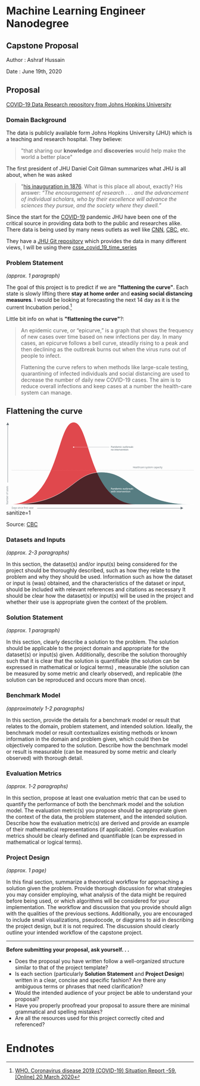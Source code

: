 # Machine Learning Engineer Nanodegree
## Capstone Proposal
Author
: Ashraf Hussain

Date 
: June 19th, 2020


## Proposal
[COVID-19 Data Research repository from Johns Hopkins University](https://github.com/CSSEGISandData/COVID-19/tree/master/csse_covid_19_data/csse_covid_19_time_series)

### Domain Background
The data is publicly available form  Johns Hopkins University (JHU) which is a teaching and research hospital. They believe: 
> "that sharing our **knowledge** and **discoveries** would help make the world a better place"  

The first president of JHU Daniel Coit Gilman summarizes what JHU is all about, when he was asked 
>"[his inauguration in 1876](https://www.jhu.edu/about/history/gilman-address/). What is this place all about, exactly? His answer: 
>_“The encouragement of research . . . and the advancement of individual scholars, who by their excellence will advance the sciences they pursue, and the society where they dwell.”_

Since the start for the [COVID-19]([https://en.wikipedia.org/wiki/Coronavirus_disease_2019](https://en.wikipedia.org/wiki/Coronavirus_disease_2019)) pandemic JHU have been one of the critical source in providing data both to the public and researches alike. There data is being used by many news outlets as well like [CNN]([https://www.cnn.com/interactive/2020/health/coronavirus-us-maps-and-cases/](https://www.cnn.com/interactive/2020/health/coronavirus-us-maps-and-cases/)), [CBC]([https://newsinteractives.cbc.ca/coronavirustracker/](https://newsinteractives.cbc.ca/coronavirustracker/)), etc.

They have a [JHU Git repository](git@github.com:CSSEGISandData/COVID-19.git) which provides the data in many different views, I will be using there [csse_covid_19_time_series](https://github.com/CSSEGISandData/COVID-19/tree/master/csse_covid_19_data/csse_covid_19_time_series "csse_covid_19_time_series") 

### Problem Statement
_(approx. 1 paragraph)_

The goal of this project is to predict if we are **"flattening the curve"**. Each state is slowly lifting there **stay at home order** and **easing social distancing measures**. I would be looking at forecasting the next 14 day as it is the current Incubation period.[^1]  

Little bit info on what is **"flattening the curve"**?:
>An epidemic curve, or “epicurve,” is a graph that shows the frequency of new cases over time based on new infections per day. In many cases, an epicurve follows a bell curve, steadily rising to a peak and then declining as the outbreak burns out when the virus runs out of people to infect.
>
>Flattening the curve refers to when methods like large-scale testing, quarantining of infected individuals and social distancing are used to decrease the number of daily new COVID-19 cases. The aim is to reduce overall infections and keep cases at a number the health-care system can manage.

## Flattening the curve
<svg xmlns="http://www.w3.org/2000/svg" viewBox="0 0 1280 594" role="img" aria-label="Graphic showing a steep curve in number of cases without intervention and a flatter curve with intervention">
  <defs>
    <style>
      .cls-1,.cls-7{isolation:isolate}.cls-7{font-size:16px;font-family:OpenSans-Regular,Open Sans}.cls-8{fill:#677279}.cls-7{fill:#677279}.cls-9{fill:#fff;stroke:none;}.cls-10{fill:#667279;stroke:none;}
    </style>
  </defs>
  <g class="cls-1">
    <g id="Layer_1" data-name="Layer 1">
      <g id="capacity">
        <path id="over" d="M460 0c118.88 0 93 560 439 560H21C362.67 560 341.12 0 460 0z" fill-rule="evenodd" fill="#e0484d"></path>
      </g>
      <g id="capacity-2" data-name="capacity">
        <path id="under" d="M650.08 339.77C863.66 339.77 865.06 560 1280 560H21c432.28 0 415.5-220.23 629.08-220.23z" style="mix-blend-mode:multiply" fill="#577d82" fill-rule="evenodd"></path>
        <path id="stroke" d="M650.5 339.77C864.08 339.77 865.06 560 1280 560H21c432.28 0 415.92-220.23 629.5-220.23z" stroke-width="2" stroke-miterlimit="10" stroke="#fff" fill="none"></path>
      </g>
      <g id="threshold">
        <text id="label" transform="translate(864 313.03)" class="cls-7" style="isolation:isolate" fill="#677279" font-size="16" font-family="OpenSans-Regular,Open Sans">
          Healthcare system capacity
        </text>
        <path id="threshold-line" style="mix-blend-mode:luminosity" stroke="#979797" stroke-dasharray="3 2" fill="none" d="M37 326.13h1243"></path>
      </g>
      <text id="label-2" data-name="label" class="cls-7" transform="matrix(0 -1 1 0 13.71 560)">
        Number of cases
      </text>
      <path id="arrow-up" class="cls-8" d="M1208.4 585l-18 9v-8H211v-2h979.4v-8z" fill="#677279"></path>
      <path id="arrow-up-2" data-name="arrow-up" class="cls-8" d="M10 0l9 18h-8v392H9V18H1z" fill="#677279"></path>
      <text id="label-3" data-name="label" class="cls-7" transform="translate(37 589.69)">
        Days since first case
      </text>
      <g class="cls-1">
        <path class="cls-9" d="M723.07 450.08a3.32 3.32 0 01-1.17 2.74 5.15 5.15 0 01-3.34 1h-1.18v4.27h-1.87v-11.46h3.29a5 5 0 013.2.87 3.14 3.14 0 011.07 2.58zm-5.69 2.13h1a3.58 3.58 0 002.11-.5 1.86 1.86 0 00.67-1.57 1.8 1.8 0 00-.6-1.47 3 3 0 00-1.88-.48h-1.29zM730.56 458.05l-.36-1.2h-.07a3.53 3.53 0 01-1.25 1.07 4 4 0 01-1.63.29 2.75 2.75 0 01-2-.69 2.61 2.61 0 01-.71-1.95 2.27 2.27 0 011-2 5.72 5.72 0 013-.75h1.49v-.46a1.72 1.72 0 00-.38-1.24 1.56 1.56 0 00-1.2-.41 4.11 4.11 0 00-1.27.19 11.11 11.11 0 00-1.18.46l-.59-1.31a6.7 6.7 0 011.54-.56 7.55 7.55 0 011.58-.19 3.74 3.74 0 012.47.7 2.85 2.85 0 01.84 2.26v5.82zm-2.73-1.25a2.26 2.26 0 001.6-.56 2 2 0 00.61-1.57v-.75l-1.11.05a3.92 3.92 0 00-1.89.43 1.34 1.34 0 00-.59 1.19 1.15 1.15 0 00.35.89 1.48 1.48 0 001.03.32zM742 458.05h-1.8v-5.31a2.33 2.33 0 00-.41-1.5 1.57 1.57 0 00-1.27-.49 2 2 0 00-1.71.69 3.79 3.79 0 00-.54 2.3v4.31h-1.83v-8.64h1.44l.25 1.13h.1a2.53 2.53 0 011.11-1 3.63 3.63 0 011.59-.34q3.11 0 3.11 3.17zM747.51 458.21A3 3 0 01745 457a5.28 5.28 0 01-.9-3.29 5.2 5.2 0 01.92-3.3 3 3 0 012.54-1.19 3 3 0 012.59 1.26h.1a11 11 0 01-.14-1.47v-3.15h1.85v12.16h-1.46l-.32-1.13h-.09a2.93 2.93 0 01-2.58 1.32zm.49-1.49a2 2 0 001.65-.64 3.35 3.35 0 00.53-2.06v-.26a3.9 3.9 0 00-.53-2.32 2 2 0 00-1.67-.69 1.68 1.68 0 00-1.49.79 4 4 0 00-.52 2.24 3.94 3.94 0 00.51 2.19 1.71 1.71 0 001.52.75zM758.34 458.21a4.21 4.21 0 01-3.16-1.18 4.48 4.48 0 01-1.13-3.24 4.92 4.92 0 011.05-3.33 3.66 3.66 0 012.9-1.21 3.56 3.56 0 012.7 1 4 4 0 011 2.86v1h-5.76a2.81 2.81 0 00.68 1.94 2.35 2.35 0 001.8.67 7.15 7.15 0 001.43-.14 8.2 8.2 0 001.42-.48v1.49a6 6 0 01-1.36.45 8.25 8.25 0 01-1.57.17zm-.34-7.57a1.84 1.84 0 00-1.4.56 2.67 2.67 0 00-.63 1.61h3.92a2.41 2.41 0 00-.51-1.62 1.81 1.81 0 00-1.38-.55zM771.06 458.05h-1.84v-5.33a2.42 2.42 0 00-.38-1.48 1.4 1.4 0 00-1.17-.49 1.79 1.79 0 00-1.56.69 4.07 4.07 0 00-.49 2.3v4.31h-1.84v-8.64h1.44l.26 1.13h.09a2.4 2.4 0 011-1 3.32 3.32 0 011.51-.34 2.63 2.63 0 012.64 1.36h.12a2.67 2.67 0 011.08-1 3.42 3.42 0 011.59-.36 2.9 2.9 0 012.26.78 3.48 3.48 0 01.71 2.39V458h-1.84v-5.33a2.42 2.42 0 00-.38-1.48 1.41 1.41 0 00-1.18-.49 1.8 1.8 0 00-1.56.67 3.46 3.46 0 00-.5 2.05zM779 447.12a.93.93 0 011-1 1 1 0 01.75.26 1 1 0 01.27.76.93.93 0 01-1 1 1 1 0 01-.77-.27 1 1 0 01-.25-.75zm1.94 10.93h-1.83v-8.64h1.83zM787 458.21a3.81 3.81 0 01-3-1.15 4.77 4.77 0 01-1-3.28 4.84 4.84 0 011.07-3.36 4 4 0 013.08-1.17 5.76 5.76 0 012.46.51l-.55 1.48a5.45 5.45 0 00-1.92-.46c-1.5 0-2.25 1-2.25 3a3.55 3.55 0 00.56 2.18 1.93 1.93 0 001.64.73 4.65 4.65 0 002.32-.61v1.61a3.64 3.64 0 01-1 .41 6.53 6.53 0 01-1.41.11zM803.28 453.71a4.75 4.75 0 01-1.08 3.29 3.92 3.92 0 01-3 1.19 4.18 4.18 0 01-2.14-.55 3.63 3.63 0 01-1.43-1.57 5.41 5.41 0 01-.5-2.38 4.68 4.68 0 011.08-3.28 3.93 3.93 0 013-1.18 3.79 3.79 0 013 1.21 4.65 4.65 0 011.07 3.27zm-6.29 0c0 2 .74 3 2.21 3s2.19-1 2.19-3-.73-3-2.2-3a1.9 1.9 0 00-1.68.77 3.94 3.94 0 00-.51 2.23zM811.48 458.05l-.25-1.13h-.1a2.58 2.58 0 01-1.09.94 3.63 3.63 0 01-1.61.35 3.15 3.15 0 01-2.34-.79 3.21 3.21 0 01-.78-2.36v-5.65h1.85v5.33a2.29 2.29 0 00.41 1.48 1.53 1.53 0 001.27.5 2 2 0 001.7-.69 3.75 3.75 0 00.55-2.32v-4.3h1.84v8.64zM818.77 456.72a4.51 4.51 0 001.34-.21v1.38a3.6 3.6 0 01-.79.23 6.39 6.39 0 01-1 .09c-1.74 0-2.61-.92-2.61-2.75v-4.66h-1.18v-.8l1.26-.68.63-1.82h1.13v1.92H820v1.39h-2.46v4.62a1.29 1.29 0 00.33 1 1.21 1.21 0 00.9.29zM826.25 449.25a3 3 0 012.52 1.17 6.47 6.47 0 010 6.6 3.33 3.33 0 01-5.09 0h-.12l-.34 1h-1.37v-12.13h1.83v4.69h.08a2.91 2.91 0 012.49-1.33zm-.48 1.5a1.86 1.86 0 00-1.59.65 3.79 3.79 0 00-.51 2.19v.12a4.09 4.09 0 00.5 2.29 1.86 1.86 0 001.63.71 1.66 1.66 0 001.49-.78 4.14 4.14 0 00.5-2.23c0-1.97-.67-2.95-2.02-2.95zM836.19 449.25a4.51 4.51 0 01.91.08l-.18 1.71a3.59 3.59 0 00-.81-.09 2.37 2.37 0 00-1.79.72 2.61 2.61 0 00-.68 1.86v4.52h-1.84v-8.64h1.44l.24 1.52h.1a3.38 3.38 0 011.12-1.22 2.62 2.62 0 011.49-.46zM842.48 458.21a4.21 4.21 0 01-3.16-1.18 4.48 4.48 0 01-1.13-3.24 4.92 4.92 0 011-3.33 3.68 3.68 0 012.9-1.21 3.56 3.56 0 012.7 1 4 4 0 011 2.86v1h-5.76a2.81 2.81 0 00.68 1.94 2.35 2.35 0 001.8.67 7.15 7.15 0 001.43-.14 8.2 8.2 0 001.42-.48v1.49a6 6 0 01-1.36.45 8.18 8.18 0 01-1.52.17zm-.34-7.57a1.84 1.84 0 00-1.4.56 2.67 2.67 0 00-.63 1.61H844a2.41 2.41 0 00-.51-1.62 1.81 1.81 0 00-1.35-.55zM853.33 458.05l-.37-1.2h-.06a3.64 3.64 0 01-1.26 1.07 4 4 0 01-1.62.29 2.74 2.74 0 01-2-.69 2.57 2.57 0 01-.72-1.95 2.27 2.27 0 011-2 5.76 5.76 0 013-.75h1.49v-.46a1.72 1.72 0 00-.39-1.24 1.53 1.53 0 00-1.2-.41 4.16 4.16 0 00-1.27.19 10.17 10.17 0 00-1.17.46l-.56-1.36a6.61 6.61 0 011.53-.56 7.63 7.63 0 011.58-.19 3.74 3.74 0 012.49.72 2.81 2.81 0 01.84 2.26v5.82zm-2.74-1.25a2.29 2.29 0 001.61-.56 2 2 0 00.6-1.57v-.75l-1.1.05a3.86 3.86 0 00-1.89.43 1.34 1.34 0 00-.59 1.19 1.15 1.15 0 00.34.89 1.49 1.49 0 001.03.32zM859 453.49l1-1.3 2.6-2.78h2.12l-3.47 3.71 3.69 4.93h-2.14l-2.8-3.79-1 .83v3h-1.8v-12.2h1.8v5.93l-.09 1.67zM866.08 450.4a1 1 0 011.15-1.18 1.18 1.18 0 01.88.31 1.45 1.45 0 010 1.75 1.11 1.11 0 01-.87.32 1.07 1.07 0 01-.85-.32 1.22 1.22 0 01-.31-.88zm0 6.67a1.18 1.18 0 01.3-.87 1.1 1.1 0 01.85-.31 1.15 1.15 0 01.87.32 1.2 1.2 0 01.3.86 1.24 1.24 0 01-.3.88 1.12 1.12 0 01-.87.33 1.1 1.1 0 01-.85-.32 1.26 1.26 0 01-.3-.89zM722.4 477.25l-1.12-4c-.13-.43-.38-1.42-.73-3h-.07c-.31 1.41-.55 2.4-.72 3l-1.15 4h-2l-2.42-8.64H716l1.1 4.26c.25 1.05.43 1.95.53 2.7h.05c0-.38.13-.82.24-1.31s.2-.86.28-1.1l1.31-4.55h2l1.28 4.55c.08.25.17.64.29 1.17a8.41 8.41 0 01.21 1.22h.06a23.67 23.67 0 01.55-2.68l1.11-4.26h1.85l-2.44 8.64zM728.27 466.32a1 1 0 01.27-.76 1 1 0 01.77-.26.93.93 0 011 1 1 1 0 01-.27.74 1 1 0 01-.76.27 1 1 0 01-.77-.27 1 1 0 01-.24-.72zm2 10.93h-1.84v-8.64h1.84zM736.06 475.92a4.52 4.52 0 001.35-.21v1.38a3.77 3.77 0 01-.79.23 5.39 5.39 0 01-1 .09c-1.73 0-2.6-.92-2.6-2.75V470h-1.18v-.81l1.26-.68.63-1.82h1.13v1.92h2.46V470h-2.46v4.62a1.29 1.29 0 00.33 1 1.17 1.17 0 00.87.3zM746.73 477.25h-1.84v-5.31a2.34 2.34 0 00-.4-1.5 1.59 1.59 0 00-1.28-.49 2 2 0 00-1.7.69A3.84 3.84 0 00741 473v4.29h-1.84v-12.2H741v3.09a14.92 14.92 0 01-.09 1.58h.09a2.57 2.57 0 011-1 3.31 3.31 0 011.55-.35c2.1 0 3.14 1.06 3.14 3.17zM753.34 466.32a.93.93 0 011-1 1 1 0 01.75.26 1 1 0 01.27.76.93.93 0 01-1 1 1 1 0 01-.77-.27 1 1 0 01-.25-.75zm1.94 10.93h-1.83v-8.64h1.83zM765.51 477.25h-1.85v-5.31a2.34 2.34 0 00-.4-1.5A1.58 1.58 0 00762 470a2 2 0 00-1.7.69 3.79 3.79 0 00-.54 2.3v4.31h-1.83v-8.64h1.43l.26 1.13h.1a2.56 2.56 0 011.1-.95 3.67 3.67 0 011.6-.34q3.11 0 3.11 3.17zM771.28 475.92a4.41 4.41 0 001.34-.21v1.38a3.49 3.49 0 01-.78.23 5.39 5.39 0 01-1 .09c-1.74 0-2.61-.92-2.61-2.75V470h-1.18v-.81l1.27-.68.63-1.82h1.13v1.92h2.46V470h-2.46v4.62a1.29 1.29 0 00.33 1 1.17 1.17 0 00.87.3zM778.12 477.41a4.2 4.2 0 01-3.15-1.18 4.44 4.44 0 01-1.13-3.24 4.92 4.92 0 011-3.33 3.66 3.66 0 012.9-1.21 3.56 3.56 0 012.7 1 4 4 0 011 2.86v1h-5.75a2.81 2.81 0 00.68 1.94 2.34 2.34 0 001.8.67 7.15 7.15 0 001.43-.14 7.84 7.84 0 001.41-.48v1.49a5.79 5.79 0 01-1.35.45 8.29 8.29 0 01-1.54.17zm-.33-7.57a1.84 1.84 0 00-1.4.56 2.67 2.67 0 00-.63 1.61h3.92a2.37 2.37 0 00-.52-1.62 1.78 1.78 0 00-1.37-.55zM788 468.45a4.62 4.62 0 01.92.08l-.18 1.71a3.59 3.59 0 00-.81-.09 2.36 2.36 0 00-1.79.72 2.57 2.57 0 00-.68 1.86v4.52h-1.84v-8.64H785l.24 1.52h.09a3.47 3.47 0 011.12-1.22 2.64 2.64 0 011.55-.46zM792.44 477.25l-3.28-8.64h1.93l1.76 5a10.11 10.11 0 01.55 2.05h.06a13.85 13.85 0 01.55-2.05l1.76-5h2l-3.3 8.64zM802.8 477.41a4.2 4.2 0 01-3.15-1.18 4.44 4.44 0 01-1.13-3.24 4.92 4.92 0 011.05-3.33 3.66 3.66 0 012.9-1.21 3.56 3.56 0 012.7 1 4 4 0 011 2.86v1h-5.75a2.81 2.81 0 00.68 1.94 2.34 2.34 0 001.8.67 7.15 7.15 0 001.43-.14 7.84 7.84 0 001.41-.48v1.49a5.79 5.79 0 01-1.35.45 8.29 8.29 0 01-1.59.17zm-.33-7.57a1.84 1.84 0 00-1.4.56 2.55 2.55 0 00-.63 1.61h3.92a2.37 2.37 0 00-.52-1.62 1.78 1.78 0 00-1.37-.55zM815.85 477.25H814v-5.31a2.4 2.4 0 00-.4-1.5 1.59 1.59 0 00-1.28-.49 2 2 0 00-1.71.69 3.87 3.87 0 00-.53 2.3v4.31h-1.84v-8.64h1.44l.26 1.13h.06a2.53 2.53 0 011.11-.95 3.63 3.63 0 011.59-.34c2.08 0 3.11 1.06 3.11 3.17zM821.62 475.92a4.52 4.52 0 001.35-.21v1.38a3.6 3.6 0 01-.79.23 5.36 5.36 0 01-1 .09c-1.74 0-2.61-.92-2.61-2.75V470h-1.17v-.81l1.26-.68.63-1.82h1.13v1.92h2.46V470h-2.46v4.62a1.29 1.29 0 00.33 1 1.2 1.2 0 00.87.3zM824.59 466.32a1 1 0 112.06 0 1 1 0 01-.27.74 1.2 1.2 0 01-1.52 0 1 1 0 01-.27-.74zm1.94 10.93h-1.83v-8.64h1.83zM836.82 472.91a4.7 4.7 0 01-1.09 3.31 3.89 3.89 0 01-3 1.19 4.18 4.18 0 01-2.14-.55 3.63 3.63 0 01-1.43-1.57 5.41 5.41 0 01-.5-2.38 4.68 4.68 0 011.08-3.28 3.93 3.93 0 013-1.18 3.79 3.79 0 013 1.21 4.65 4.65 0 011.08 3.25zm-6.29 0c0 2 .74 3 2.21 3s2.19-1 2.19-3-.73-3-2.2-3a1.9 1.9 0 00-1.68.77 3.85 3.85 0 00-.52 2.23zM846.53 477.25h-1.84v-5.31a2.4 2.4 0 00-.4-1.5A1.59 1.59 0 00843 470a2 2 0 00-1.71.69 3.87 3.87 0 00-.53 2.3v4.31h-1.84v-8.64h1.44l.25 1.13h.1a2.53 2.53 0 011.11-.95 3.63 3.63 0 011.59-.34c2.08 0 3.11 1.06 3.11 3.17z"></path>
      </g>
      <g class="cls-1">
        <path class="cls-10" d="M723.07 164.65a3.32 3.32 0 01-1.17 2.74 5.15 5.15 0 01-3.34 1h-1.18v4.28h-1.87V161.2h3.29a5 5 0 013.2.87 3.14 3.14 0 011.07 2.58zm-5.69 2.12h1a3.51 3.51 0 002.11-.5 1.83 1.83 0 00.67-1.56 1.78 1.78 0 00-.6-1.47 3 3 0 00-1.88-.48h-1.29zM730.56 172.62l-.36-1.21h-.07a3.47 3.47 0 01-1.25 1.08 4 4 0 01-1.63.28 2.79 2.79 0 01-2-.68 2.61 2.61 0 01-.71-2 2.3 2.3 0 011-2 5.83 5.83 0 013-.74h1.49v-.46a1.72 1.72 0 00-.38-1.24 1.56 1.56 0 00-1.2-.41 4.11 4.11 0 00-1.27.19 11.11 11.11 0 00-1.18.46l-.59-1.31A6.7 6.7 0 01727 164a6.94 6.94 0 011.58-.19 3.74 3.74 0 012.49.72 2.85 2.85 0 01.84 2.26v5.82zm-2.73-1.25a2.26 2.26 0 001.6-.56 2 2 0 00.61-1.57v-.75h-1.11a3.81 3.81 0 00-1.93.51 1.33 1.33 0 00-.59 1.19 1.15 1.15 0 00.35.89 1.48 1.48 0 001.07.29zM742 172.62h-1.8v-5.32a2.32 2.32 0 00-.41-1.49 1.54 1.54 0 00-1.27-.49 2 2 0 00-1.71.69 3.77 3.77 0 00-.54 2.3v4.31h-1.83V164h1.44l.25 1.13h.1a2.53 2.53 0 011.11-1 3.63 3.63 0 011.59-.34c2.07 0 3.11 1.06 3.11 3.16zM747.51 172.77a3 3 0 01-2.51-1.17 6.44 6.44 0 010-6.6 3 3 0 012.54-1.18 3 3 0 012.59 1.26h.1a11 11 0 01-.14-1.47v-3.15h1.85v12.16h-1.44l-.32-1.14h-.09a2.93 2.93 0 01-2.58 1.29zm.49-1.48a2 2 0 001.65-.64 3.35 3.35 0 00.53-2.06v-.26a3.9 3.9 0 00-.53-2.32 2 2 0 00-1.67-.69 1.68 1.68 0 00-1.49.79 4 4 0 00-.52 2.23 4 4 0 00.51 2.2 1.71 1.71 0 001.52.75zM758.34 172.77a4.2 4.2 0 01-3.16-1.17 4.52 4.52 0 01-1.13-3.24 4.92 4.92 0 011.05-3.36 3.63 3.63 0 012.9-1.21 3.56 3.56 0 012.7 1 4 4 0 011 2.86v1h-5.76a2.76 2.76 0 00.68 1.93 2.32 2.32 0 001.8.68 7.15 7.15 0 001.43-.14 8.2 8.2 0 001.42-.48v1.49a6 6 0 01-1.36.45 8.3 8.3 0 01-1.57.19zm-.34-7.56a1.84 1.84 0 00-1.4.56 2.67 2.67 0 00-.63 1.61h3.92a2.41 2.41 0 00-.51-1.62 1.78 1.78 0 00-1.38-.55zM771.06 172.62h-1.84v-5.33a2.4 2.4 0 00-.38-1.48 1.37 1.37 0 00-1.17-.49 1.79 1.79 0 00-1.56.69 4.07 4.07 0 00-.49 2.3v4.31h-1.84V164h1.44l.26 1.13h.09a2.4 2.4 0 011-1 3.32 3.32 0 011.51-.34 2.62 2.62 0 012.64 1.36h.12a2.67 2.67 0 011.08-1 3.42 3.42 0 011.59-.36 2.9 2.9 0 012.26.78 3.47 3.47 0 01.71 2.38v5.64h-1.84v-5.33a2.4 2.4 0 00-.38-1.48 1.38 1.38 0 00-1.18-.49 1.8 1.8 0 00-1.56.67 3.44 3.44 0 00-.5 2zM779 161.69a1 1 0 112.06 0 .93.93 0 01-1 1 1 1 0 01-.77-.27 1 1 0 01-.29-.73zm1.94 10.93h-1.83V164h1.83zM787 172.77a3.8 3.8 0 01-3-1.14 5.8 5.8 0 01.05-6.64 4 4 0 013.08-1.17 5.76 5.76 0 012.46.51l-.55 1.47a5.63 5.63 0 00-1.92-.45c-1.5 0-2.25 1-2.25 3a3.55 3.55 0 00.56 2.18 1.93 1.93 0 001.64.73 4.65 4.65 0 002.32-.61v1.6a3.4 3.4 0 01-1 .42 6.6 6.6 0 01-1.39.1zM803.28 168.28a4.76 4.76 0 01-1.08 3.31 3.92 3.92 0 01-3 1.18 4.17 4.17 0 01-2.14-.54 3.63 3.63 0 01-1.43-1.57 5.44 5.44 0 01-.5-2.38 4.68 4.68 0 011.08-3.28 3.9 3.9 0 013-1.18 3.79 3.79 0 013 1.21 4.65 4.65 0 011.07 3.25zm-6.29 0c0 2 .74 3 2.21 3s2.19-1 2.19-3-.73-3-2.2-3a1.9 1.9 0 00-1.68.77 3.94 3.94 0 00-.51 2.23zM811.48 172.62l-.25-1.14h-.1a2.54 2.54 0 01-1.09 1 3.63 3.63 0 01-1.61.34 3.15 3.15 0 01-2.34-.78 3.22 3.22 0 01-.78-2.37V164h1.85v5.32a2.3 2.3 0 00.41 1.49 1.56 1.56 0 001.27.5 2 2 0 001.7-.69 3.75 3.75 0 00.55-2.32V164h1.84v8.64zM818.77 171.29a4.51 4.51 0 001.34-.21v1.38a3.65 3.65 0 01-.79.22 5.36 5.36 0 01-1 .09c-1.74 0-2.61-.91-2.61-2.75v-4.65h-1.18v-.82l1.26-.67.63-1.83h1.13V164H820v1.39h-2.46V170a1.29 1.29 0 00.33 1 1.25 1.25 0 00.9.29zM826.25 163.82a3 3 0 012.52 1.17 6.47 6.47 0 010 6.6 3.33 3.33 0 01-5.09 0h-.12l-.34 1h-1.37v-12.13h1.83v4.7h.08a2.91 2.91 0 012.49-1.34zm-.48 1.5a1.86 1.86 0 00-1.59.65 3.79 3.79 0 00-.51 2.19v.12a4.09 4.09 0 00.5 2.29 1.86 1.86 0 001.63.7 1.65 1.65 0 001.49-.77 4.16 4.16 0 00.5-2.23c0-1.97-.67-2.95-2.02-2.95zM836.19 163.82a4.51 4.51 0 01.91.08l-.18 1.71a3.59 3.59 0 00-.81-.09 2.4 2.4 0 00-1.79.71 2.64 2.64 0 00-.68 1.87v4.52h-1.84V164h1.44l.24 1.52h.1a3.41 3.41 0 011.12-1.23 2.68 2.68 0 011.49-.47zM842.48 172.77a4.2 4.2 0 01-3.16-1.17 4.52 4.52 0 01-1.13-3.24 4.92 4.92 0 011-3.33 3.65 3.65 0 012.9-1.21 3.56 3.56 0 012.7 1 4 4 0 011 2.86v1h-5.76a2.76 2.76 0 00.68 1.93 2.32 2.32 0 001.8.68 7.15 7.15 0 001.43-.14 8.2 8.2 0 001.42-.48v1.49a6 6 0 01-1.36.45 8.23 8.23 0 01-1.52.16zm-.34-7.56a1.84 1.84 0 00-1.4.56 2.67 2.67 0 00-.63 1.61H844a2.41 2.41 0 00-.51-1.62 1.78 1.78 0 00-1.35-.55zM853.33 172.62l-.37-1.21h-.06a3.57 3.57 0 01-1.26 1.08 4 4 0 01-1.62.28 2.78 2.78 0 01-2-.68 2.57 2.57 0 01-.72-2 2.3 2.3 0 011-2 5.87 5.87 0 013-.74h1.49v-.46a1.72 1.72 0 00-.39-1.24 1.53 1.53 0 00-1.2-.41 4.16 4.16 0 00-1.27.19 10.17 10.17 0 00-1.17.46l-.59-1.31a6.61 6.61 0 011.53-.56 7 7 0 011.58-.19 3.74 3.74 0 012.49.72 2.81 2.81 0 01.84 2.26v5.82zm-2.74-1.25a2.29 2.29 0 001.61-.56 2 2 0 00.6-1.57v-.75h-1.1a3.75 3.75 0 00-1.89.43 1.33 1.33 0 00-.59 1.19 1.15 1.15 0 00.34.89 1.49 1.49 0 001.03.37zM859 168.05l1-1.29 2.6-2.78h2.12l-3.47 3.71 3.69 4.93h-2.14l-2.8-3.79-1 .83v3h-1.8v-12.2h1.8v5.93l-.09 1.66zM866.08 165a1 1 0 011.15-1.18 1.14 1.14 0 01.88.31 1.45 1.45 0 010 1.75 1.15 1.15 0 01-.87.32 1.07 1.07 0 01-.85-.32 1.24 1.24 0 01-.31-.88zm0 6.67a1.18 1.18 0 01.3-.87 1.1 1.1 0 01.85-.31 1.15 1.15 0 01.87.32 1.2 1.2 0 01.3.86 1.25 1.25 0 01-.3.88 1.11 1.11 0 01-.87.32 1.07 1.07 0 01-.85-.32 1.22 1.22 0 01-.3-.91zM722.91 191.82h-1.84v-5.31a2.34 2.34 0 00-.4-1.5 1.59 1.59 0 00-1.28-.49 2 2 0 00-1.7.69 3.79 3.79 0 00-.54 2.3v4.31h-1.84v-8.64h1.44l.26 1.13h.09a2.53 2.53 0 011.11-.95 3.63 3.63 0 011.59-.34c2.08 0 3.11 1.06 3.11 3.17zM733.13 187.48a4.76 4.76 0 01-1.08 3.31 3.9 3.9 0 01-3 1.18 4.2 4.2 0 01-2.14-.54 3.69 3.69 0 01-1.43-1.57 5.44 5.44 0 01-.5-2.38 4.68 4.68 0 011.02-3.28 3.9 3.9 0 013-1.18 3.79 3.79 0 013 1.21 4.65 4.65 0 011.13 3.25zm-6.29 0c0 2 .74 3 2.21 3s2.19-1 2.19-3-.73-3-2.2-3a1.9 1.9 0 00-1.68.77 3.94 3.94 0 00-.52 2.23zM739.29 180.89a1 1 0 01.27-.76 1 1 0 01.77-.26 1 1 0 01.75.26 1 1 0 01.27.76.93.93 0 01-1 1 1 1 0 01-.77-.27 1 1 0 01-.29-.73zm1.94 10.93h-1.83v-8.64h1.83zM751.46 191.82h-1.84v-5.31a2.33 2.33 0 00-.41-1.5 1.56 1.56 0 00-1.27-.49 2 2 0 00-1.71.69 3.87 3.87 0 00-.53 2.3v4.31h-1.84v-8.64h1.44l.25 1.13h.1a2.53 2.53 0 011.11-.95 3.63 3.63 0 011.59-.34q3.1 0 3.11 3.17zM757.23 190.49a4.52 4.52 0 001.35-.21v1.38a3.65 3.65 0 01-.79.22 5.36 5.36 0 01-1 .09c-1.74 0-2.61-.91-2.61-2.75v-4.65H753v-.81l1.26-.68.63-1.82H756v1.92h2.46v1.39H756v4.62a1.3 1.3 0 00.33 1 1.23 1.23 0 00.9.3zM764.08 192a4.16 4.16 0 01-3.15-1.17 4.46 4.46 0 01-1.14-3.24 4.92 4.92 0 011.05-3.33 3.65 3.65 0 012.9-1.21 3.6 3.6 0 012.71 1 4 4 0 011 2.86v1h-5.76a2.88 2.88 0 00.68 1.94 2.41 2.41 0 001.8.67 7.15 7.15 0 001.43-.14 8.2 8.2 0 001.42-.48v1.49a5.86 5.86 0 01-1.36.45 8.23 8.23 0 01-1.58.16zm-.34-7.56a1.84 1.84 0 00-1.4.56 2.67 2.67 0 00-.63 1.61h3.92a2.41 2.41 0 00-.51-1.62 1.8 1.8 0 00-1.38-.58zM773.91 183a4.51 4.51 0 01.91.08l-.18 1.71a3.59 3.59 0 00-.81-.09 2.36 2.36 0 00-1.79.72 2.6 2.6 0 00-.68 1.86v4.52h-1.84v-8.64H771l.24 1.52h.1a3.49 3.49 0 011.12-1.23 2.68 2.68 0 011.45-.45zM778.39 191.82l-3.28-8.64h1.94l1.75 5a9.34 9.34 0 01.55 2.05h.06a13.85 13.85 0 01.55-2.05l1.76-5h1.95l-3.29 8.64zM788.76 192a4.16 4.16 0 01-3.15-1.17 4.46 4.46 0 01-1.14-3.24 4.92 4.92 0 011-3.33 3.65 3.65 0 012.9-1.21 3.56 3.56 0 012.7 1 3.94 3.94 0 011 2.86v1h-5.76a2.88 2.88 0 00.68 1.94 2.41 2.41 0 001.8.67 7.15 7.15 0 001.43-.14 8.2 8.2 0 001.42-.48v1.49a5.86 5.86 0 01-1.36.45 8.23 8.23 0 01-1.52.16zm-.34-7.56a1.84 1.84 0 00-1.4.56 2.67 2.67 0 00-.63 1.61h3.92a2.41 2.41 0 00-.51-1.62 1.81 1.81 0 00-1.38-.58zM801.8 191.82H800v-5.31a2.34 2.34 0 00-.4-1.5 1.59 1.59 0 00-1.28-.49 2 2 0 00-1.7.69 3.79 3.79 0 00-.54 2.3v4.31h-1.88v-8.64h1.44l.26 1.13h.1a2.53 2.53 0 011.11-.95 3.64 3.64 0 011.6-.34q3.1 0 3.1 3.17zM807.58 190.49a4.46 4.46 0 001.34-.21v1.38a3.54 3.54 0 01-.78.22 5.47 5.47 0 01-1 .09c-1.74 0-2.61-.91-2.61-2.75v-4.65h-1.18v-.81l1.27-.68.62-1.82h1.14v1.92h2.46v1.39h-2.46v4.62a1.3 1.3 0 00.33 1 1.21 1.21 0 00.87.3zM810.54 180.89a1 1 0 01.27-.76 1 1 0 01.77-.26 1 1 0 01.75.26 1 1 0 01.27.76.93.93 0 01-1 1 1 1 0 01-.77-.27 1 1 0 01-.29-.73zm1.94 10.93h-1.83v-8.64h1.83zM822.77 187.48a4.76 4.76 0 01-1.08 3.31 3.9 3.9 0 01-3 1.18 4.2 4.2 0 01-2.14-.54 3.69 3.69 0 01-1.43-1.57 5.44 5.44 0 01-.5-2.38 4.68 4.68 0 011.08-3.28 3.9 3.9 0 013-1.18 3.79 3.79 0 013 1.21 4.65 4.65 0 011.07 3.25zm-6.29 0c0 2 .74 3 2.22 3s2.18-1 2.18-3-.73-3-2.2-3a1.9 1.9 0 00-1.68.77 3.94 3.94 0 00-.52 2.23zM832.48 191.82h-1.84v-5.31a2.34 2.34 0 00-.4-1.5 1.59 1.59 0 00-1.28-.49 2 2 0 00-1.7.69 3.79 3.79 0 00-.54 2.3v4.31h-1.84v-8.64h1.44l.26 1.13h.09a2.53 2.53 0 011.11-.95 3.64 3.64 0 011.6-.34q3.11 0 3.1 3.17z"></path>
      </g>
      <path stroke="#677279" stroke-miterlimit="10" fill="none" d="M703.3 168.37H557.07"></path>
      <circle class="cls-9" cx="460" cy="168.37" r="4"></circle>
      <path stroke-miterlimit="10" stroke="#fff" fill="none" d="M557.07 168.37H460"></path>
    </g>
  </g>
</svg>
sanitize=1

Source: [CBC]([https://newsinteractives.cbc.ca/coronaviruscurve/](https://newsinteractives.cbc.ca/coronaviruscurve/))


### Datasets and Inputs
_(approx. 2-3 paragraphs)_


In this section, the dataset(s) and/or input(s) being considered for the project should be thoroughly described, such as how they relate to the problem and why they should be used. Information such as how the dataset or input is (was) obtained, and the characteristics of the dataset or input, should be included with relevant references and citations as necessary It should be clear how the dataset(s) or input(s) will be used in the project and whether their use is appropriate given the context of the problem.


### Solution Statement
_(approx. 1 paragraph)_


In this section, clearly describe a solution to the problem. The solution should be applicable to the project domain and appropriate for the dataset(s) or input(s) given. Additionally, describe the solution thoroughly such that it is clear that the solution is quantifiable (the solution can be expressed in mathematical or logical terms) , measurable (the solution can be measured by some metric and clearly observed), and replicable (the solution can be reproduced and occurs more than once).


### Benchmark Model
_(approximately 1-2 paragraphs)_


In this section, provide the details for a benchmark model or result that relates to the domain, problem statement, and intended solution. Ideally, the benchmark model or result contextualizes existing methods or known information in the domain and problem given, which could then be objectively compared to the solution. Describe how the benchmark model or result is measurable (can be measured by some metric and clearly observed) with thorough detail.


### Evaluation Metrics
_(approx. 1-2 paragraphs)_


In this section, propose at least one evaluation metric that can be used to quantify the performance of both the benchmark model and the solution model. The evaluation metric(s) you propose should be appropriate given the context of the data, the problem statement, and the intended solution. Describe how the evaluation metric(s) are derived and provide an example of their mathematical representations (if applicable). Complex evaluation metrics should be clearly defined and quantifiable (can be expressed in mathematical or logical terms).


### Project Design
_(approx. 1 page)_


In this final section, summarize a theoretical workflow for approaching a solution given the problem. Provide thorough discussion for what strategies you may consider employing, what analysis of the data might be required before being used, or which algorithms will be considered for your implementation. The workflow and discussion that you provide should align with the qualities of the previous sections. Additionally, you are encouraged to include small visualizations, pseudocode, or diagrams to aid in describing the project design, but it is not required. The discussion should clearly outline your intended workflow of the capstone project.


-----------


**Before submitting your proposal, ask yourself. . .**


- Does the proposal you have written follow a well-organized structure similar to that of the project template?
- Is each section (particularly **Solution Statement** and **Project Design**) written in a clear, concise and specific fashion? Are there any ambiguous terms or phrases that need clarification?
- Would the intended audience of your project be able to understand your proposal?
- Have you properly proofread your proposal to assure there are minimal grammatical and spelling mistakes?
- Are all the resources used for this project correctly cited and referenced?

# Endnotes
[^1]: [WHO. Coronavirus disease 2019 (COVID-19) Situation Report -59. [Online] 20 March 2020](https://www.who.int/docs/default-source/coronaviruse/situation-reports/20200319-sitrep-59-covid-19.pdf?sfvrsn=c3dcdef9_2)
<!--stackedit_data:
eyJoaXN0b3J5IjpbLTE0Njk4NDczNjUsLTk4MTE1MDMwLC0yMD
A0OTQ4NTkxLDE2MDg3Njg1NjgsMTI2OTA1NTQ4MCwxMjE1ODA1
ODg4LC0xOTYyMjQ3NTE3LC0xNzE3MTA1MzU2XX0=
-->